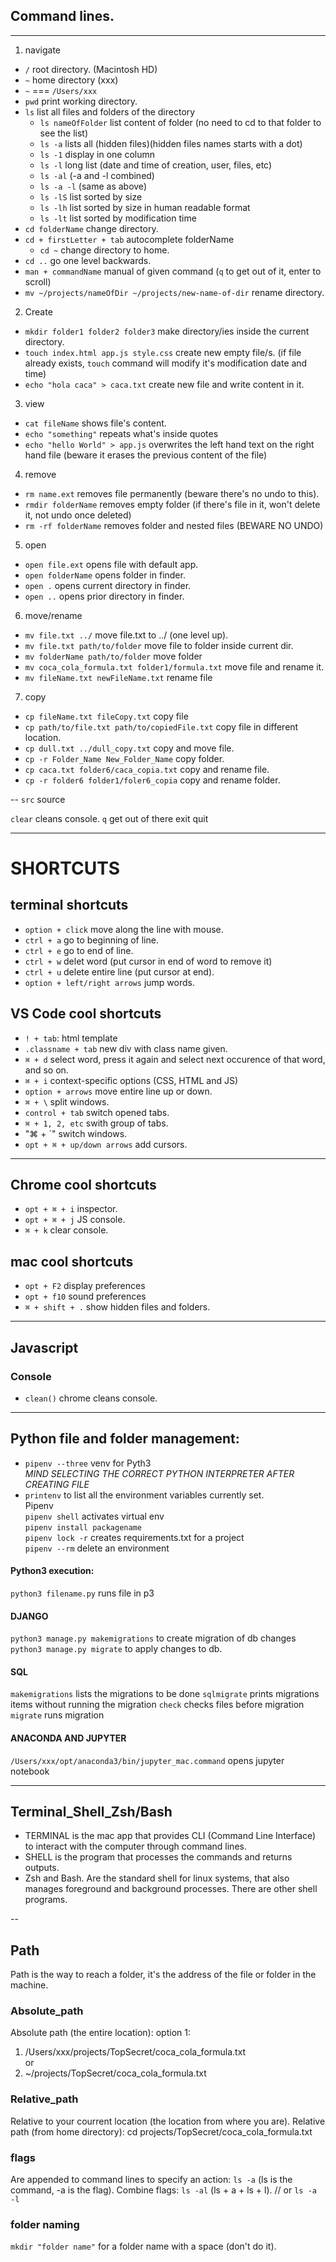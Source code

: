 ## Command lines.

---

1. navigate

- `/` root directory. (Macintosh HD)
- `~` home directory (xxx)
- `~` === `/Users/xxx`
- `pwd` print working directory.
- `ls` list all files and folders of the directory
  - `ls nameOfFolder` list content of folder (no need to cd to that folder to see the list)
  - `ls -a` lists all (hidden files)(hidden files names starts with a dot)
  - `ls -1` display in one column
  - `ls -l` long list (date and time of creation, user, files, etc)
  - `ls -al` (-a and -l combined)
  - `ls -a -l` (same as above)
  - `ls -lS` list sorted by size
  - `ls -lh` list sorted by size in human readable format
  - `ls -lt` list sorted by modification time
- `cd folderName` change directory.
- `cd + firstLetter + tab` autocomplete folderName
  - `cd ~` change directory to home.
- `cd ..` go one level backwards.
- `man + commandName` manual of given command (`q` to get out of it, enter to scroll)
- `mv ~/projects/nameOfDir ~/projects/new-name-of-dir` rename directory.

2. Create

- `mkdir folder1 folder2 folder3` make directory/ies inside the current directory.
- `touch index.html app.js style.css` create new empty file/s. (if file already exists, `touch` command will modify it's modification date and time)
- `echo "hola caca" > caca.txt` create new file and write content in it.

3. view

- `cat fileName` shows file's content.
- `echo "something"` repeats what's inside quotes
- `echo "hello World" > app.js` overwrites the left hand text on the right hand file (beware it erases the previous content of the file)

4. remove

- `rm name.ext` removes file permanently (beware there's no undo to this).
- `rmdir folderName` removes empty folder (if there's file in it, won't delete it, not undo once deleted)
- `rm -rf folderName` removes folder and nested files (BEWARE NO UNDO)

5.  open

- `open file.ext` opens file with default app.
- `open folderName` opens folder in finder.
- `open .` opens current directory in finder.
- `open ..` opens prior directory in finder.

6. move/rename

- `mv file.txt ../` move file.txt to ../ (one level up).
- `mv file.txt path/to/folder` move file to folder inside current dir.
- `mv folderName path/to/folder` move folder
- `mv coca_cola_formula.txt folder1/formula.txt` move file and rename it.
- `mv fileName.txt newFileName.txt` rename file

7. copy

- `cp fileName.txt fileCopy.txt` copy file
- `cp path/to/file.txt path/to/copiedFile.txt` copy file in different location.
- `cp dull.txt ../dull_copy.txt` copy and move file.
- `cp -r Folder_Name New_Folder_Name` copy folder.
- `cp caca.txt folder6/caca_copia.txt` copy and rename file.
- `cp -r folder6 folder1/foler6_copia` copy and rename folder.

--
`src` source

`clear` cleans console.
`q` get out of there exit quit

---

# SHORTCUTS

## terminal shortcuts

- `option + click` move along the line with mouse.
- `ctrl + a` go to beginning of line.
- `ctrl + e` go to end of line.
- `ctrl + w` delet word (put cursor in end of word to remove it)
- `ctrl + u` delete entire line (put cursor at end).
- `option + left/right arrows` jump words.

## VS Code cool shortcuts

- `! + tab`: html template
- `.classname + tab` new div with class name given.
- `⌘ + d` select word, press it again and select
  next occurence of that word, and so on.
- `⌘ + i` context-specific options (CSS, HTML and JS)
- `option + arrows` move entire line up or down.
- `⌘ + \` split windows.
- `control + tab` switch opened tabs.
- `⌘ + 1, 2, etc` swith group of tabs.
- "⌘ + `" switch windows.
- `opt + ⌘ + up/down arrows` add cursors.

---

## Chrome cool shortcuts

- `opt + ⌘ + i` inspector.
- `opt + ⌘ + j` JS console.
- `⌘ + k` clear console.

## mac cool shortcuts

- `opt + F2` display preferences
- `opt + f10` sound preferences
- `⌘ + shift + .` show hidden files and folders.

---

## Javascript

### Console

- `clean()` chrome cleans console.

---

## Python file and folder management:

- `pipenv --three` venv for Pyth3  
  _MIND SELECTING THE CORRECT PYTHON INTERPRETER AFTER CREATING FILE_
- `printenv` to list all the environment variables currently set.  
  Pipenv  
  `pipenv shell` activates virtual env  
  `pipenv install packagename`  
  `pipenv lock -r` creates requirements.txt for a project  
  `pipenv --rm` delete an environment

#### Python3 execution:

`python3 filename.py` runs file in p3

#### DJANGO

`python3 manage.py makemigrations` to create migration of db changes  
`python3 manage.py migrate` to apply changes to db.

#### SQL

`makemigrations` lists the migrations to be done
`sqlmigrate` prints migrations items without running the migration
`check` checks files before migration
`migrate` runs migration

#### ANACONDA AND JUPYTER

`/Users/xxx/opt/anaconda3/bin/jupyter_mac.command` opens jupyter notebook

---

## Terminal_Shell_Zsh/Bash

- TERMINAL is the mac app that provides CLI (Command Line Interface) to interact with the computer through command lines.
- SHELL is the program that processes the commands and returns outputs.
- Zsh and Bash. Are the standard shell for linux systems, that also manages foreground and background processes. There are other shell programs.

--

## Path

Path is the way to reach a folder, it's the address of the file or folder in the machine.

### Absolute_path

Absolute path (the entire location):
option 1:

1. /Users/xxx/projects/TopSecret/coca_cola_formula.txt  
   or
2. ~/projects/TopSecret/coca_cola_formula.txt

### Relative_path

Relative to your courrent location (the location from where you are).
Relative path (from home directory): cd projects/TopSecret/coca_cola_formula.txt

### flags

Are appended to command lines to specify an action: `ls -a` (ls is the command, -a is the flag).
Combine flags: `ls -al` (ls + a + ls + l). // or `ls -a -l`

### folder naming

`mkdir "folder name"` for a folder name with a space (don't do it).
